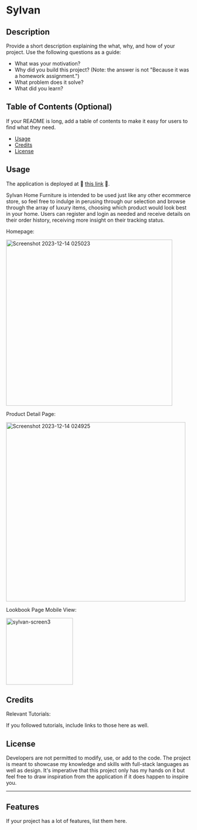 # Sylvan

## Description

Provide a short description explaining the what, why, and how of your project. Use the following questions as a guide:

- What was your motivation?
- Why did you build this project? (Note: the answer is not "Because it was a homework assignment.")
- What problem does it solve?
- What did you learn?

## Table of Contents (Optional)

If your README is long, add a table of contents to make it easy for users to find what they need.

- [Usage](#usage)
- [Credits](#credits)
- [License](#license)

## Usage

The application is deployed at :star2: [this link](https://sylvan-127ad.web.app/) :star2:.

Sylvan Home Furniture is intended to be used just like any other ecommerce store, so feel free to indulge in perusing through our selection and browse through the array of luxury items, choosing which product would look best in your home. Users can register and login as needed and receive details on their order history, receiving more insight on their tracking status.


Homepage:

<img width="453" alt="Screenshot 2023-12-14 025023" src="https://github.com/jmaduafo/Sylvan/assets/87540591/5267d765-0860-4e6b-8239-f68a7b98e1aa">


Product Detail Page:

<img width="489" alt="Screenshot 2023-12-14 024925" src="https://github.com/jmaduafo/Sylvan/assets/87540591/8065eb51-afc2-46a6-ba67-775667c01358">


Lookbook Page Mobile View:

<img width="182" alt="sylvan-screen3" src="https://github.com/jmaduafo/Sylvan/assets/87540591/6de08969-9117-4d39-861a-18ccb14185f8">


## Credits

Relevant Tutorials:

If you followed tutorials, include links to those here as well.

## License

Developers are not permitted to modify, use, or add to the code. The project is meant to showcase my knowledge and skills with full-stack languages as well as design. It's imperative that this project only has my hands on it but feel free to draw inspiration from the application if it does happen to inspire you.

---

## Features

If your project has a lot of features, list them here.

